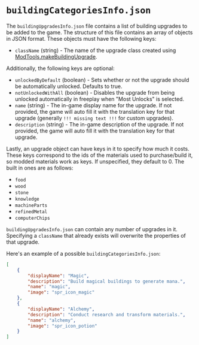 # `buildingCategoriesInfo.json`

The `buildingUpgradesInfo.json` file contains a list of building upgrades to be added to the game. The structure of this file contains an array of objects in JSON format. These objects must have the following keys:

- `className` (string) - The name of the upgrade class created using [ModTools.makeBuildingUpgrade](https://florianvanstrien.nl/TheFinalEarth2/modding.php#makeBuildingUpgrade).

Additionally, the following keys are optional:

- `unlockedByDefault` (boolean) - Sets whether or not the upgrade should be automatically unlocked. Defaults to true.
- `notUnlockedWithAll` (boolean) - Disables the upgrade from being unlocked automatically in freeplay when "Most Unlocks" is selected.
- `name` (string) - The in-game display name for the upgrade. If not provided, the game will auto fill it with the translation key for that upgrade (generally `!!! missing text !!!` for custom upgrades).
- `description` (string) - The in-game description of the upgrade. If not provided, the game will auto fill it with the translation key for that upgrade.

Lastly, an upgrade object can have keys in it to specify how much it costs. These keys correspond to the ids of the materials used to purchase/build it, so modded materials work as keys. If unspecified, they default to 0. The built in ones are as follows:
- `food`
- `wood`
- `stone`
- `knowledge`
- `machineParts`
- `refinedMetal`
- `computerChips`

`buildingUpgradesInfo.json` can contain any number of upgrades in it. Specifying a `className` that already exists will overwrite the properties of that upgrade.

Here's an example of a possible `buildingCategoriesInfo.json`:

```json
[
	{
		"displayName": "Magic",
		"description": "Build magical buildings to generate mana.",
		"name": "magic",
		"image": "spr_icon_magic"
	},
	{
		"displayName": "Alchemy",
		"description": "Conduct research and transform materials.",
		"name": "alchemy",
		"image": "spr_icon_potion"
	}
]
```